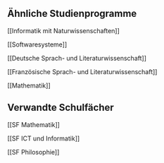 ## Ähnliche Studienprogramme
[[Informatik mit Naturwissenschaften]]

[[Softwaresysteme]]

[[Deutsche Sprach- und Literaturwissenschaft]]

[[Französische Sprach- und Literaturwissenschaft]]

[[Mathematik]]
## Verwandte Schulfächer
[[SF Mathematik]]

[[SF ICT und Informatik]]

[[SF Philosophie]]